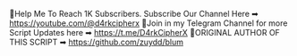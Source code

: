 📌Help Me To Reach 1K Subscribers. Subscribe Our Channel Here ➡ https://youtube.com/@d4rkcipherx
📌Join in my Telegram Channel for more Script Updates here ➡ https://t.me/D4rkCipherX
📌ORIGINAL AUTHOR OF THIS SCRIPT ➡ https://github.com/zuydd/blum
